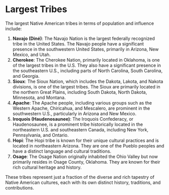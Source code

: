 # Largest Tribes

The largest Native American tribes in terms of population and influence include:

1. **Navajo (Diné)**: The Navajo Nation is the largest federally recognized tribe in the United States. The Navajo people have a significant presence in the southwestern United States, primarily in Arizona, New Mexico, and Utah.
2. **Cherokee**: The Cherokee Nation, primarily located in Oklahoma, is one of the largest tribes in the U.S. They also have a significant presence in the southeastern U.S., including parts of North Carolina, South Carolina, and Georgia.
3. **Sioux**: The Sioux Nation, which includes the Dakota, Lakota, and Nakota divisions, is one of the largest tribes. The Sioux are primarily located in the northern Great Plains, including South Dakota, North Dakota, Minnesota, and Montana.
4. **Apache**: The Apache people, including various groups such as the Western Apache, Chiricahua, and Mescalero, are prominent in the southwestern U.S., particularly in Arizona and New Mexico.
5. **Iroquois (Haudenosaunee)**: The Iroquois Confederacy, or Haudenosaunee, is a prominent tribe historically located in the northeastern U.S. and southeastern Canada, including New York, Pennsylvania, and Ontario.
6. **Hopi**: The Hopi tribe is known for their unique cultural practices and is located in northeastern Arizona. They are one of the Pueblo peoples and have a distinct language and cultural traditions.
7. **Osage**: The Osage Nation originally inhabited the Ohio Valley but now primarily resides in Osage County, Oklahoma. They are known for their rich cultural heritage and history.

These tribes represent just a fraction of the diverse and rich tapestry of Native American cultures, each with its own distinct history, traditions, and contributions.